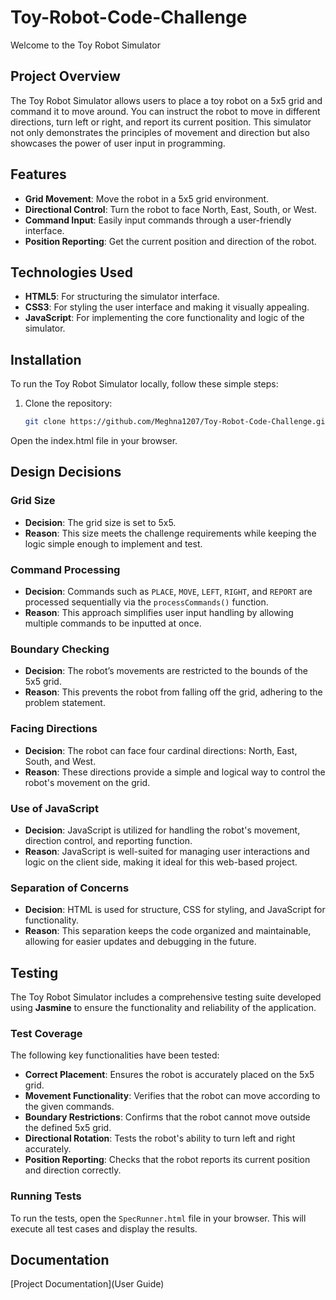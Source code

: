 # Toy-Robot-Code-Challenge
Welcome to the Toy Robot Simulator

## Project Overview
The Toy Robot Simulator allows users to place a toy robot on a 5x5 grid and command it to move around. You can instruct the robot to move in different directions, turn left or right, and report its current position. This simulator not only demonstrates the principles of movement and direction but also showcases the power of user input in programming.

## Features
- **Grid Movement**: Move the robot in a 5x5 grid environment.
- **Directional Control**: Turn the robot to face North, East, South, or West.
- **Command Input**: Easily input commands through a user-friendly interface.
- **Position Reporting**: Get the current position and direction of the robot.

## Technologies Used
- **HTML5**: For structuring the simulator interface.
- **CSS3**: For styling the user interface and making it visually appealing.
- **JavaScript**: For implementing the core functionality and logic of the simulator.

## Installation
To run the Toy Robot Simulator locally, follow these simple steps:
1. Clone the repository:
   ```bash
   git clone https://github.com/Meghna1207/Toy-Robot-Code-Challenge.git
Open the index.html file in your browser.

## Design Decisions
### Grid Size
- **Decision**: The grid size is set to 5x5.
- **Reason**: This size meets the challenge requirements while keeping the logic simple enough to implement and test.

### Command Processing
- **Decision**: Commands such as `PLACE`, `MOVE`, `LEFT`, `RIGHT`, and `REPORT` are processed sequentially via the `processCommands()` function.
- **Reason**: This approach simplifies user input handling by allowing multiple commands to be inputted at once.

### Boundary Checking
- **Decision**: The robot’s movements are restricted to the bounds of the 5x5 grid.
- **Reason**: This prevents the robot from falling off the grid, adhering to the problem statement.

### Facing Directions
- **Decision**: The robot can face four cardinal directions: North, East, South, and West.
- **Reason**: These directions provide a simple and logical way to control the robot's movement on the grid.

### Use of JavaScript
- **Decision**: JavaScript is utilized for handling the robot's movement, direction control, and reporting function.
- **Reason**: JavaScript is well-suited for managing user interactions and logic on the client side, making it ideal for this web-based project.

### Separation of Concerns
- **Decision**: HTML is used for structure, CSS for styling, and JavaScript for functionality.
- **Reason**: This separation keeps the code organized and maintainable, allowing for easier updates and debugging in the future.

## Testing

The Toy Robot Simulator includes a comprehensive testing suite developed using **Jasmine** to ensure the functionality and reliability of the application.

### Test Coverage

The following key functionalities have been tested:

- **Correct Placement**: Ensures the robot is accurately placed on the 5x5 grid.
- **Movement Functionality**: Verifies that the robot can move according to the given commands.
- **Boundary Restrictions**: Confirms that the robot cannot move outside the defined 5x5 grid.
- **Directional Rotation**: Tests the robot's ability to turn left and right accurately.
- **Position Reporting**: Checks that the robot reports its current position and direction correctly.

### Running Tests

To run the tests, open the `SpecRunner.html` file in your browser. This will execute all test cases and display the results.


  ## Documentation
 [Project Documentation](User Guide)
